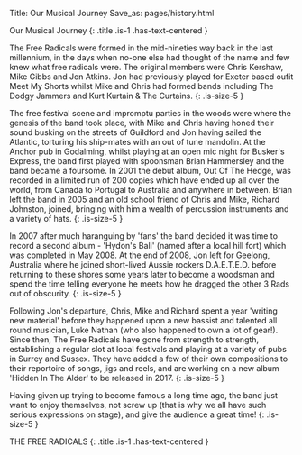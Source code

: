 Title: Our Musical Journey
Save_as: pages/history.html

<section markdown="1" class="section">
  <div class="container">

Our Musical Journey
{: .title .is-1 .has-text-centered }

  </div>
</section>

<section markdown="1" class="section">
  <div class="container">

  <i class="fa fa-quote-left fa-2x fa-pull-left fa-border"></i>

The Free Radicals were formed in the mid-nineties way back in the last millennium, in the days when no-one else had thought of the name and few knew what free radicals were. The original members were Chris Kershaw, Mike Gibbs and Jon Atkins. Jon had previously played for Exeter based oufit Meet My Shorts whilst Mike and Chris had formed bands including The Dodgy Jammers and Kurt Kurtain & The Curtains.
{: .is-size-5 }

  </div>
</section>
<section markdown="1" class="section">
  <div class="container">

  <i class="fa fa-quote-left fa-2x fa-pull-left fa-border"></i>

The free festival scene and impromptu parties in the woods were where the genesis of the band took place, with Mike and Chris having honed their sound busking on the streets of Guildford and Jon having sailed the Atlantic, torturing his ship-mates with an out of tune mandolin. At the Anchor pub in Godalming, whilst playing at an open mic night for Busker's Express, the band first played with spoonsman Brian Hammersley and the band became a foursome. In 2001 the debut album, Out Of The Hedge, was recorded in a limited run of 200 copies which have ended up all over the world, from Canada to Portugal to Australia and anywhere in between. Brian left the band in 2005 and an old school friend of Chris and Mike, Richard Johnston, joined, bringing with him a wealth of percussion instruments and a variety of hats.
{: .is-size-5 }

  </div>
</section>

<section markdown="1" class="section">
  <div class="container">

  <i class="fa fa-quote-left fa-2x fa-pull-left fa-border"></i>

In 2007 after much haranguing by 'fans' the band decided it was time to record a second album - 'Hydon's Ball' (named after a local hill fort) which was completed in May 2008. At the end of 2008, Jon left for Geelong, Australia where he joined short-lived Aussie rockers D.A.E.T.E.D. before returning to these shores some years later to become a woodsman and spend the time telling everyone he meets how he dragged the other 3 Rads out of obscurity.
{: .is-size-5 }

  </div>
</section>

<section markdown="1" class="section">
  <div class="container">

  <i class="fa fa-quote-left fa-2x fa-pull-left fa-border"></i>

Following Jon's departure, Chris, Mike and Richard spent a year 'writing new material' before they happened upon a new bassist and talented all round musician, Luke Nathan (who also happened to own a lot of gear!). Since then, The Free Radicals have gone from strength to strength, establishing a regular slot at local festivals and playing at a variety of pubs in Surrey and Sussex. They have added a few of their own compositions to their reportoire of songs, jigs and reels, and are working on a new album 'Hidden In The Alder' to be released in 2017.
{: .is-size-5 }

Having given up trying to become famous a long time ago, the band just want to enjoy themselves, not screw up (that is why we all have such serious expressions on stage), and give the audience a great time!
{: .is-size-5 }

  </div>
</section>
<section markdown="1" class="section">
  <div class="container">

THE FREE RADICALS
{: .title .is-1 .has-text-centered }

  </div>
</section>
